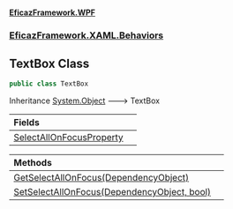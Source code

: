 #### [EficazFramework.WPF](EficazFrameworkWPF.md 'EficazFramework WPF')
### [EficazFramework.XAML.Behaviors](EficazFrameworkWPF.md#EficazFramework.XAML.Behaviors 'EficazFramework.XAML.Behaviors')

## TextBox Class

```csharp
public class TextBox
```

Inheritance [System.Object](https://docs.microsoft.com/en-us/dotnet/api/System.Object 'System.Object') &#129106; TextBox

| Fields | |
| :--- | :--- |
| [SelectAllOnFocusProperty](EficazFramework.XAML.Behaviors/TextBox/SelectAllOnFocusProperty.md 'EficazFramework.XAML.Behaviors.TextBox.SelectAllOnFocusProperty') | |

| Methods | |
| :--- | :--- |
| [GetSelectAllOnFocus(DependencyObject)](EficazFramework.XAML.Behaviors/TextBox/GetSelectAllOnFocus(DependencyObject).md 'EficazFramework.XAML.Behaviors.TextBox.GetSelectAllOnFocus(System.Windows.DependencyObject)') | |
| [SetSelectAllOnFocus(DependencyObject, bool)](EficazFramework.XAML.Behaviors/TextBox/SetSelectAllOnFocus(DependencyObject,bool).md 'EficazFramework.XAML.Behaviors.TextBox.SetSelectAllOnFocus(System.Windows.DependencyObject, bool)') | |
